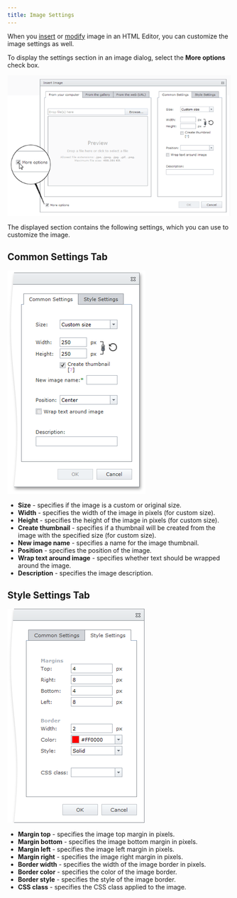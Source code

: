 ```yaml
---
title: Image Settings
---
```

When you [insert](../../../../interface-elements-for-web/articles/html-editor/working-with-images/insert-an-image-in-html-editor.md) or [modify](../../../../interface-elements-for-web/articles/html-editor/working-with-images/modify-an-image's-settings-in-html-editor.md) image in an HTML Editor, you can customize the image settings as well.

To display the settings section in an image dialog, select the **More options** check box.

![EUD_InsertImage_MoreOptions](../../../images/Img118706.png)

The displayed section contains the following settings, which you can use to customize the image.

## Common Settings Tab
![EUD_InsertImage_CommonSettings](../../../images/Img118707.png)
* **Size** - specifies if the image is a custom or original size.
* **Width** - specifies the width of the image in pixels (for custom size).
* **Height** - specifies the height of the image in pixels (for custom size).
* **Create thumbnail** - specifies if a thumbnail will be created from the image with the specified size (for custom size).
* **New image name** - specifies a name for the image thumbnail.
* **Position** - specifies the position of the image.
* **Wrap text around image** - specifies whether text should be wrapped around the image.
* **Description** - specifies the image description.

## Style Settings Tab
![EUD_HTMLEditor_StyleSettings](../../../images/Img25620.png)
* **Margin top** - specifies the image top margin in pixels.
* **Margin bottom** - specifies the image bottom margin in pixels.
* **Margin left** - specifies the image left margin in pixels.
* **Margin right** - specifies the image right margin in pixels.
* **Border width** - specifies the width of the image border in pixels.
* **Border color** - specifies the color of the image border.
* **Border style** - specifies the style of the image border.
* **CSS class** -  specifies the CSS class applied to the image.